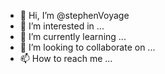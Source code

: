 - 👋 Hi, I’m @stephenVoyage
- 👀 I’m interested in ...
- 🌱 I’m currently learning ...
- 💞️ I’m looking to collaborate on ...
- 📫 How to reach me ...

<!---
stephenVoyage/stephenVoyage is a ✨ special ✨ repository because its `README.md` (this file) appears on your GitHub profile.
You can click the Preview link to take a look at your changes.
--->
